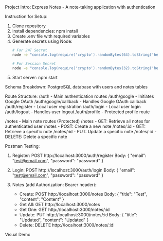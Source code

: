 Project Intro: Express Notes - A note-taking application with authentication

Instruction for Setup: 
1. Clone repository
2. Install dependencies: npm install
3. Create .env file with required variables
4. Generate secrets using Node:
   ```bash
   # For JWT Secret
   node -e "console.log(require('crypto').randomBytes(64).toString('hex'))"
   
   # For Session Secret
   node -e "console.log(require('crypto').randomBytes(32).toString('hex'))"
   ```
5. Start server: npm start

Schema Breakdown: PostgreSQL database with users and notes tables

Route Structure:
/auth - Main authentication routes
/auth/google - Initiates Google OAuth
/auth/google/callback - Handles Google OAuth callback
/auth/register - Local user registration
/auth/login - Local user login
/auth/logout - Handles user logout
/auth/profile - Protected profile route

/notes - Main note routes (Protected)
/notes - GET: Retrieve all notes for authenticated user
/notes - POST: Create a new note
/notes/:id - GET: Retrieve a specific note
/notes/:id - PUT: Update a specific note
/notes/:id - DELETE: Delete a specific note

Postman Testing:
1. Register: POST http://localhost:3000/auth/register
   Body: { "email": "test@email.com", "password": "password" }

2. Login: POST http://localhost:3000/auth/login
   Body: { "email": "test@email.com", "password": "password" }

3. Notes (add Authorization: Bearer <token> header):
   - Create: POST http://localhost:3000/notes
     Body: { "title": "Test", "content": "Content" }
   - Get All: GET http://localhost:3000/notes
   - Get One: GET http://localhost:3000/notes/:id
   - Update: PUT http://localhost:3000/notes/:id
     Body: { "title": "Updated", "content": "Updated" }
   - Delete: DELETE http://localhost:3000/notes/:id

Visual Demo